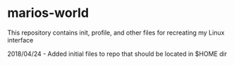 # marios-world
This repository contains init, profile, and other files for recreating my Linux interface

2018/04/24 - Added initial files to repo that should be located in $HOME dir
